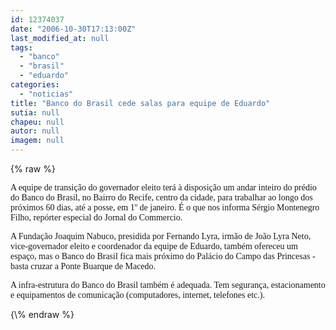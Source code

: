 ```yaml
---
id: 12374037
date: "2006-10-30T17:13:00Z"
last_modified_at: null
tags:
  - "banco"
  - "brasil"
  - "eduardo"
categories:
  - "noticias"
title: "Banco do Brasil cede salas para equipe de Eduardo"
sutia: null
chapeu: null
autor: null
imagem: null
---
```

{\% raw %}
<p><P><FONT face=Verdana>A equipe de transição do governador eleito terá à disposição um andar inteiro do prédio do Banco do Brasil, no Bairro do Recife, centro da cidade, para trabalhar ao longo dos próximos 60 dias, até a posse, em 1º de janeiro. É o que nos informa Sérgio Montenegro Filho, repórter especial do Jornal do Commercio.</FONT></P></p>
<p><P><FONT face=Verdana>A Fundação Joaquim Nabuco, presidida por Fernando Lyra, irmão de João Lyra Neto, vice-governador eleito e coordenador da equipe de Eduardo, também ofereceu um espaço, mas o Banco do Brasil fica mais próximo do Palácio do Campo das Princesas - basta cruzar a Ponte Buarque de Macedo.</FONT></P></p>
<p><P><FONT face=Verdana>A infra-estrutura do Banco do Brasil também é adequada. Tem segurança, estacionamento e equipamentos de comunicação (computadores, internet, telefones etc.).</FONT></P> </p>
{\% endraw %}